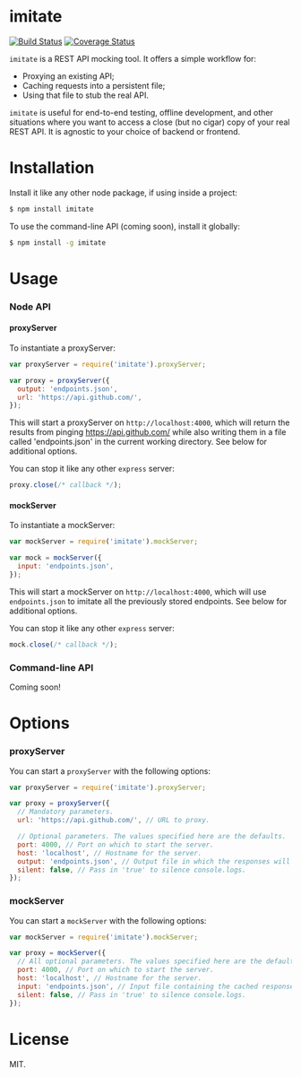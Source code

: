 imitate
=========

[![Build Status](https://travis-ci.org/workivate/imitate.svg)](https://travis-ci.org/workivate/imitate)
[![Coverage Status](https://coveralls.io/repos/workivate/imitate/badge.svg?branch=master)](https://coveralls.io/r/workivate/imitate?branch=master)

`imitate` is a REST API mocking tool. It offers a simple workflow for:

- Proxying an existing API;
- Caching requests into a persistent file;
- Using that file to stub the real API.

`imitate` is useful for end-to-end testing, offline development, and other situations where you want to access a close (but no cigar) copy of your real REST API. It is agnostic to your choice of backend or frontend.

Installation
============

Install it like any other node package, if using inside a project:

```bash
$ npm install imitate
```

To use the command-line API (coming soon), install it globally:

```bash
$ npm install -g imitate
```

Usage
=====

### Node API

#### proxyServer

To instantiate a proxyServer:

```javascript
var proxyServer = require('imitate').proxyServer;

var proxy = proxyServer({
  output: 'endpoints.json',
  url: 'https://api.github.com/',
});
```

This will start a proxyServer on `http://localhost:4000`, which will return the results from pinging https://api.github.com/ while also writing them in a file called 'endpoints.json' in the current working directory. See below for additional options.

You can stop it like any other `express` server:

```javascript
proxy.close(/* callback */);
```

#### mockServer

To instantiate a mockServer:

```javascript
var mockServer = require('imitate').mockServer;

var mock = mockServer({
  input: 'endpoints.json',
});
```

This will start a mockServer on `http://localhost:4000`, which will use `endpoints.json` to imitate all the previously stored endpoints. See below for additional options.

You can stop it like any other `express` server:

```javascript
mock.close(/* callback */);
```

### Command-line API

Coming soon!

Options
=======

### proxyServer

You can start a `proxyServer` with the following options:

```javascript
var proxyServer = require('imitate').proxyServer;

var proxy = proxyServer({
  // Mandatory parameters.
  url: 'https://api.github.com/', // URL to proxy.

  // Optional parameters. The values specified here are the defaults.
  port: 4000, // Port on which to start the server.
  host: 'localhost', // Hostname for the server.
  output: 'endpoints.json', // Output file in which the responses will be cached.
  silent: false, // Pass in 'true' to silence console.logs.
});
```

### mockServer

You can start a `mockServer` with the following options:

```javascript
var mockServer = require('imitate').mockServer;

var proxy = mockServer({
  // All optional parameters. The values specified here are the defaults.
  port: 4000, // Port on which to start the server.
  host: 'localhost', // Hostname for the server.
  input: 'endpoints.json', // Input file containing the cached responses.
  silent: false, // Pass in 'true' to silence console.logs.
});
```

License
=======

MIT.
